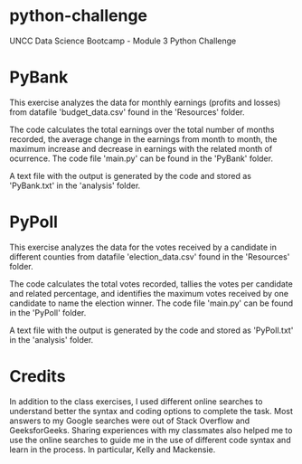 # python-challenge
UNCC Data Science Bootcamp - Module 3 Python Challenge

# PyBank
This exercise analyzes the data for monthly earnings (profits and losses) from datafile 'budget_data.csv' found in the 'Resources' folder. 

The code calculates the total earnings over the total number of months recorded, the average change in the earnings from month to month, the maximum increase and decrease in earnings with the related month of ocurrence.
The code file 'main.py' can be found in the 'PyBank' folder. 

A text file with the output is generated by the code and stored as 'PyBank.txt' in the 'analysis' folder.

# PyPoll
This exercise analyzes the data for the votes received by a candidate in different counties from datafile 'election_data.csv' found in the 'Resources' folder. 

The code calculates the total votes recorded, tallies the votes per candidate and related percentage, and identifies the maximum votes received by one candidate to name the election winner.
The code file 'main.py' can be found in the 'PyPoll' folder. 

A text file with the output is generated by the code and stored as 'PyPoll.txt' in the 'analysis' folder.


# Credits
In addition to the class exercises, I used different online searches to understand better the syntax and coding options to complete the task. Most answers to my Google searches were out of Stack Overflow and GeeksforGeeks.
Sharing experiences with my classmates also helped me to use the online searches to guide me in the use of different code syntax and learn in the process. In particular, Kelly and Mackensie.

#
